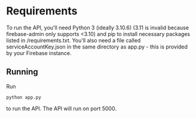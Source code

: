 # Requirements

To run the API, you'll need Python 3 (ideally 3.10.6) (3.11 is invalid because firebase-admin only supports <3.10) and pip to install necessary packages listed in /requirements.txt. You'll also need a file called serviceAccountKey.json in the same directory as app.py - this is provided by your Firebase instance.

## Running

Run 
```
python app.py
```
to run the API. The API will run on port 5000.
